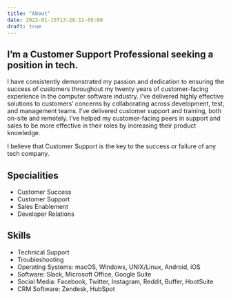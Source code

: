 ```yaml
---
title: "About"
date: 2022-01-15T13:28:11-05:00
draft: true
---
```


## I’m a Customer Support Professional seeking a position in tech.

I have consistently demonstrated my passion and dedication to ensuring the success of customers throughout my twenty years of customer-facing experience in the computer software industry. I’ve delivered highly effective solutions to customers’ concerns by collaborating across development, test, and management teams. I’ve delivered customer support and training, both on-site and remotely. I’ve helped my customer-facing peers in support and sales to be more effective in their roles by increasing their product knowledge.

I believe that Customer Support is the key to the success or failure of any tech company.

## Specialities

- Customer Success
- Customer Support
- Sales Enablement
- Developer Relations

## Skills

- Technical Support
- Troubleshooting
- Operating Systems: macOS, Windows, UNIX/Linux, Android, iOS
- Software: Slack, Microsoft Office, Google Suite
- Social Media: Facebook, Twitter, Instagram, Reddit, Buffer, HootSuite
- CRM Software: Zendesk, HubSpot
